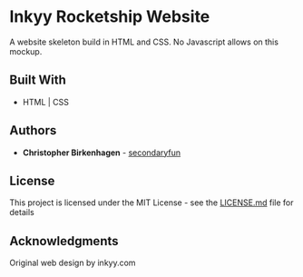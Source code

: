 # Inkyy Rocketship Website

A website skeleton build in HTML and CSS.  No Javascript allows on this mockup.

## Built With

* HTML | CSS


## Authors

* **Christopher Birkenhagen** - [secondaryfun](https://secondaryfun.com)

## License

This project is licensed under the MIT License - see the [LICENSE.md](LICENSE.md) file for details

## Acknowledgments

Original web design by inkyy.com
